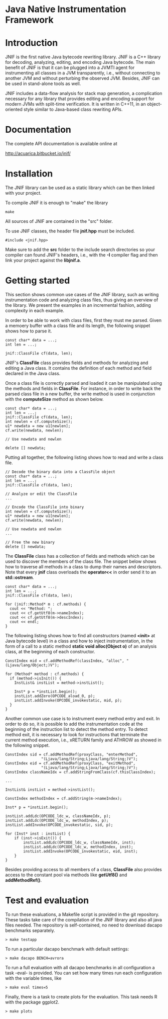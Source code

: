 Java Native Instrumentation Framework
=================================================

# Introduction

JNIF is the first native Java bytecode rewriting library.
JNIF is a C++ library for decoding, analyzing, editing, 
and encoding Java bytecode.
The main benefit of JNIF is that it can be plugged into a JVMTI agent for 
instrumenting all classes in a JVM transparently, i.e., 
without connecting to another JVM and without perturbing the observed JVM.
Besides, JNIF can be used in stand-alone tools as well.

JNIF includes a data-flow analysis for stack map generation, 
a complication necessary for any library that provides editing and encoding 
support for modern JVMs with split-time verification.
It is written in C++11, 
in an object-oriented style similar to Java-based class rewriting APIs.

# Documentation

The complete API documentation is available online at

http://acuarica.bitbucket.io/jnif/

# Installation

The JNIF library can be used as a static library which can be then linked 
with your project.

To compile JNIF it is enough to "make" the library

	make

All sources of JNIF are contained in the "src" folder.

To use JNIF classes, the header file **jnif.hpp** must be included.

	#include <jnif.hpp>

Make sure to add the **src** folder to the include search directories so 
your compiler can found JNIF's headers, i.e., with the **-I** compiler flag 
and then link your project against the **libjnif.a**.

# Getting started

This section shows common use cases of the JNIF library, 
such as writing instrumentation code and analyzing class files, 
thus giving an overview of the library. 
We present the examples in an incremental fashion, 
adding complexity in each example.

In order to be able to work with class files, first they must me parsed. 
Given a memoery buffer with a class file and its length, 
the following snippet shows how to parse it.

	const char* data = ...;
	int len = ...;

	jnif::ClassFile cf(data, len);

JNIF's **ClassFile** class provides fields and methods for analyzing and 
editing a Java class. 
It contains the definition of each method and field declared in the Java class. 

Once a class file is correctly parsed and loaded it can be manipulated using 
the methods and fields in **ClassFile**. 
For instance, in order to write back the parsed class file in a new buffer, 
the write method is used in conjunction with the **computeSize** method as 
shown below.

	const char* data = ...;
	int len = ...;
	jnif::ClassFile cf(data, len);
	int newlen = cf.computeSize();
	u1* newdata = new u1[newlen];
	cf.write(newdata, newlen);

	// Use newdata and newlen

	delete [] newdata;


Putting all together, 
the following listing shows how to read and write a class file.

	// Decode the binary data into a ClassFile object
	const char* data = ...;
	int len = ...;
	jnif::ClassFile cf(data, len);

	// Analyze or edit the ClassFile
	...

	// Encode the ClassFile into binary
	int newlen = cf.computeSize();
	u1* newdata = new u1[newlen];
	cf.write(newdata, newlen);

	// Use newdata and newlen
	...

	// Free the new binary
	delete [] newdata;


The **ClassFile** class has a collection of fields and methods which can 
be used to discover the members of the class file. 
The snippet below shows how to traverse all methods in a class
to dump their names and descriptors.
Note that every **jnif** class overloads the **operator&lt;&lt;** in order 
send it to an **std::ostream**.

	const char* data = ...;
	int len = ...;
	jnif::ClassFile cf(data, len);

	for (jnif::Method* m : cf.methods) {
	  cout << "Method: ";
	  cout << cf.getUtf8(m->nameIndex);
	  cout << cf.getUtf8(m->descIndex);
	  cout << endl;
	}

The following listing shows how to find all constructors 
(named **&lt;init&gt;** at Java bytecode level) in a class
and how to inject instrumentation, in the form of a call to a static method
**static void alloc(Object o)** of an analysis class,
at the beginning of each constructor.

	ConstIndex mid = cf.addMethodRef(classIndex, "alloc", "(Ljava/lang/Object;)V");

	for (Method* method : cf.methods) {
	  if (method->isInit()) {
	    InstList& instList = method->instList();
	
	    Inst* p = *instList.begin();
	    instList.addZero(OPCODE_aload_0, p);
	    instList.addInvoke(OPCODE_invokestatic, mid, p);
	  }
	}

Another common use case is to instrument every method entry and exit. 
In order to do so, it is possible to add the instrumentation code at the 
beginning of the instruction list to detect the method entry. 
To detect method exit, 
it is necessary to look for instructions that terminate the current method 
execution, i.e., 
xRETURN family and ATHROW as showed in the following snippet.

	ConstIndex sid = cf.addMethodRef(proxyClass, "enterMethod",
					"(Ljava/lang/String;Ljava/lang/String;)V");
	ConstIndex eid = cf.addMethodRef(proxyClass, "exitMethod",
					"(Ljava/lang/String;Ljava/lang/String;)V");
	ConstIndex classNameIdx = cf.addStringFromClass(cf.thisClassIndex);
	
	...
	
	InstList& instList = method->instList();
	
	ConstIndex methodIndex = cf.addString(m->nameIndex);
	
	Inst* p = *instList.begin();
	
	instList.addLdc(OPCODE_ldc_w, classNameIdx, p);
	instList.addLdc(OPCODE_ldc_w, methodIndex, p);
	instList.addInvoke(OPCODE_invokestatic, sid, p);
	
	for (Inst* inst : instList) {
		if (inst->isExit()) {
			instList.addLdc(OPCODE_ldc_w, classNameIdx, inst);
			instList.addLdc(OPCODE_ldc_w, methodIndex, inst);
			instList.addInvoke(OPCODE_invokestatic, eid, inst);
		}
	}

Besides providing access to all members of a class,
**ClassFile** also provides access to the constant pool
via methods like **getUtf8()** and **addMethodRef()**.

# Test and evaluation

To run these evaluations, a Makefile script is provided in the git repository.
These tasks take care of the compilation of the JNIF library and also 
all java files needed. 
The repository is self-contained, 
no need to download dacapo benchmarks separately.

	> make testapp

To run a particular dacapo benchmark with default settings:

	> make dacapo BENCH=avrora

To run a full evaluation with all dacapo benchmarks in all configuration a 
task -eval- is provided. 
You can set how many times run each configuration with the variable times, like

	> make eval times=5

Finally, there is a task to create plots for the evaluation. 
This task needs R with the package ggplot2.

	> make plots
